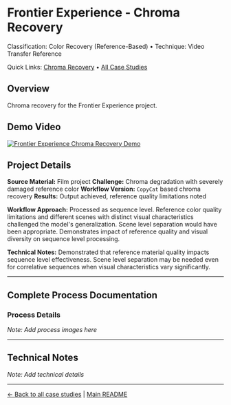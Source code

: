 # Frontier Experience - Chroma Recovery

Classification: Color Recovery (Reference-Based) • Technique: Video Transfer Reference

Quick Links: [Chroma Recovery](../chroma-recovery.md) • [All Case Studies](../case-studies.md)

## Overview
Chroma recovery for the Frontier Experience project.

## Demo Video

[![Frontier Experience Chroma Recovery Demo](https://img.youtube.com/vi/0hkOd2OjGXM/0.jpg)](https://www.youtube.com/watch?v=0hkOd2OjGXM)

## Project Details
**Source Material:** Film project
**Challenge:** Chroma degradation with severely damaged reference color
**Workflow Version:** `CopyCat` based chroma recovery
**Results:** Output achieved, reference quality limitations noted

**Workflow Approach:** Processed as sequence level. Reference color quality limitations and different scenes with distinct visual characteristics challenged the model's generalization. Scene level separation would have been appropriate. Demonstrates impact of reference quality and visual diversity on sequence level processing.

**Technical Notes:** Demonstrated that reference material quality impacts sequence level effectiveness. Scene level separation may be needed even for correlative sequences when visual characteristics vary significantly.

---

## Complete Process Documentation

### Process Details
*Note: Add process images here*

---

## Technical Notes
*Note: Add technical details*

---

[← Back to all case studies](../case-studies.md) | [Main README](../../README.md)
